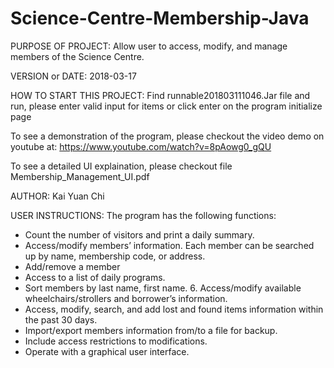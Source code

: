 # Science-Centre-Membership-Java
PURPOSE OF PROJECT: Allow user to access, modify, and manage members of the Science Centre.

VERSION or DATE: 2018-03-17

HOW TO START THIS PROJECT: Find runnable201803111046.Jar file and run, please enter valid input for items or click enter on the program initialize page

To see a demonstration of the program, please checkout the video demo on youtube at:
https://www.youtube.com/watch?v=8pAowg0_gQU

To see a detailed UI explaination, please checkout file Membership_Management_UI.pdf

AUTHOR: Kai Yuan Chi

USER INSTRUCTIONS: The program has the following functions: 
* Count the number of visitors and print a daily summary. 
* Access/modify members’ information. Each member can be searched up by name, membership code, or address. 
* Add/remove a member
* Access to a list of daily programs.
* Sort members by last name, first name. 6. Access/modify available wheelchairs/strollers and borrower’s information.
* Access, modify, search, and add lost and found items information within the past 30 days.
* Import/export members information from/to a file for backup.
* Include access restrictions to modifications. 
* Operate with a graphical user interface.
